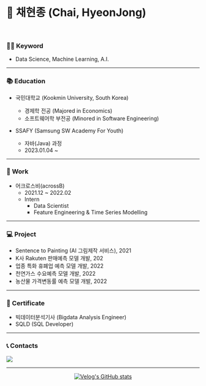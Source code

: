 # 🍕 채현종 (Chai, HyeonJong)
<br/>

### 🙋‍♂️ Keyword

- Data Science, Machine Learning, A.I.

---
### 📚 Education
- 국민대학교 (Kookmin University, South Korea)
	- 경제학 전공 (Majored in Economics)
	- 소프트웨어학 부전공 (Minored in Software Engineering)

- SSAFY (Samsung SW Academy For Youth)
	- 자바(Java) 과정
	- 2023.01.04 ~

---
### 💼 Work

- 어크로스비(acrossB)
	- 2021.12 ~ 2022.02
  - Intern
	- Data Scientist
 	- Feature Engineering & Time Series Modelling

---
### 💻 Project

- Sentence to Painting (AI 그림제작 서비스), 2021
- K사 Rakuten 판매예측 모델 개발, 202
- 업종 특화 휴폐업 예측 모델 개발, 2022
- 천연가스 수요예측 모델 개발, 2022
- 농산물 가격변동률 예측 모델 개발, 2022

---

### 📄 Certificate

- 빅데이터분석기사 (Bigdata Analysis Engineer)
- SQLD (SQL Developer)

---
### 📞 Contacts

<a href="mailto:chj7785@gmail.com"><img src="https://img.shields.io/badge/Gmail-D14836?style=for-the-badge&logo=gmail&logoColor=white&link=mailto:chj7785@gmail.com"/></a>

---
<div align=center>
	
[![Velog's GitHub stats](https://velog-readme-stats.vercel.app/api?name=hjongc)](https://github.com/eungyeole/velog-readme-stats)

</div>

